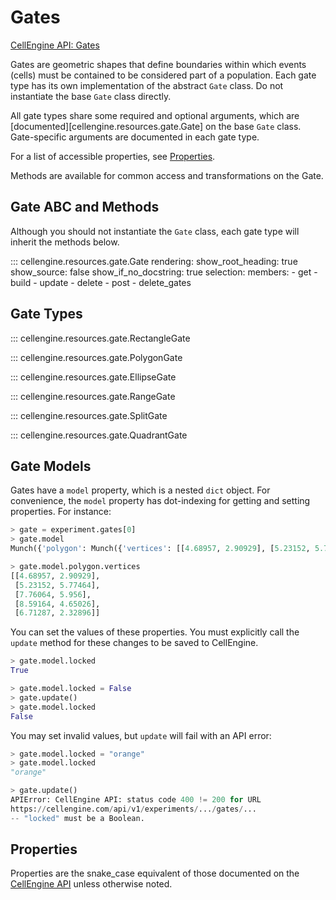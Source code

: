 # Gates

[CellEngine API: Gates](https://docs.cellengine.com/api/#gates)

Gates are geometric shapes that define boundaries within which events (cells)
must be contained to be considered part of a population. Each gate type has its
own implementation of the abstract ``Gate`` class. Do not instantiate the base
``Gate`` class directly.

All gate types share some required and optional arguments,
which are [documented][cellengine.resources.gate.Gate] on the base ``Gate``
class. Gate-specific arguments are documented in each gate type.

For a list of accessible properties, see [Properties](#properties).

Methods are available for common access and transformations on the Gate.

## Gate ABC and Methods

Although you should not instantiate the `Gate` class, each gate type will
inherit the methods below.

::: cellengine.resources.gate.Gate
    rendering:
      show_root_heading: true
      show_source: false
      show_if_no_docstring: true
    selection:
      members:
        - get
        - build
        - update
        - delete
        - post
        - delete_gates

## Gate Types

::: cellengine.resources.gate.RectangleGate

::: cellengine.resources.gate.PolygonGate

::: cellengine.resources.gate.EllipseGate

::: cellengine.resources.gate.RangeGate

::: cellengine.resources.gate.SplitGate

::: cellengine.resources.gate.QuadrantGate

## Gate Models

Gates have a `model` property, which is a nested `dict` object. For
convenience, the `model` property has dot-indexing for getting and setting
properties. For instance:

```python
> gate = experiment.gates[0]
> gate.model
Munch({'polygon': Munch({'vertices': [[4.68957, 2.90929], [5.23152, 5.77464], [7.76064, 5.956], [8.59164, 4.65026], [6.71287, 2.32896]]}), 'locked': 'orange', 'label': [7.62844, 6.19701]})

> gate.model.polygon.vertices
[[4.68957, 2.90929],
 [5.23152, 5.77464],
 [7.76064, 5.956],
 [8.59164, 4.65026],
 [6.71287, 2.32896]]
```

You can set the values of these properties. You must explicitly call the
`update` method for these changes to be saved to CellEngine.
```python
> gate.model.locked
True

> gate.model.locked = False
> gate.update()
> gate.model.locked
False
```

You may set invalid values, but `update` will fail with an API error:
```python
> gate.model.locked = "orange"
> gate.model.locked
"orange"

> gate.update()
APIError: CellEngine API: status code 400 != 200 for URL
https://cellengine.com/api/v1/experiments/.../gates/...
-- "locked" must be a Boolean.
```

## Properties
Properties are the snake_case equivalent of those documented on the
[CellEngine API](https://docs.cellengine.com/api/#gates) unless otherwise noted.

